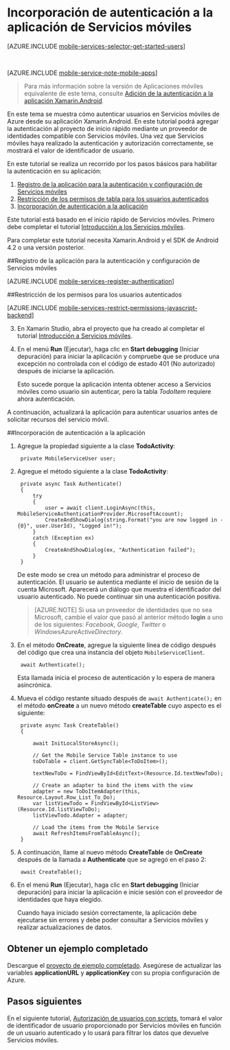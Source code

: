 <properties
	pageTitle="Introducción a la autenticación (Xamarin.Android) - Servicios móviles"
	description="Obtenga información acerca de cómo usar la autenticación en su aplicación de Servicios móviles de Azure para Xamarin.Android."
	services="mobile-services"
	documentationCenter="xamarin"
	manager="dwrede"
	authors="lindydonna"
	editor=""/>

<tags
	ms.service="mobile-services"
	ms.workload="mobile"
	ms.tgt_pltfrm="mobile-xamarin-android"
	ms.devlang="dotnet"
	ms.topic="article"
	ms.date="02/11/2016" 
	ms.author="donnam"/>

# Incorporación de autenticación a la aplicación de Servicios móviles

[AZURE.INCLUDE [mobile-services-selector-get-started-users](../../includes/mobile-services-selector-get-started-users.md)]

&nbsp;

[AZURE.INCLUDE [mobile-service-note-mobile-apps](../../includes/mobile-services-note-mobile-apps.md)]
> Para más información sobre la versión de Aplicaciones móviles equivalente de este tema, consulte [Adición de la autenticación a la aplicación Xamarin.Android](../app-service-mobile/app-service-mobile-xamarin-android-get-started-users.md).

<p>En este tema se muestra cómo autenticar usuarios en Servicios móviles de Azure desde su aplicación Xamarin.Android. En este tutorial podrá agregar la autenticación al proyecto de inicio rápido mediante un proveedor de identidades compatible con Servicios móviles. Una vez que Servicios móviles haya realizado la autenticación y autorización correctamente, se mostrará el valor de identificador de usuario.</p>

En este tutorial se realiza un recorrido por los pasos básicos para habilitar la autenticación en su aplicación:

1. [Registro de la aplicación para la autenticación y configuración de Servicios móviles]
2. [Restricción de los permisos de tabla para los usuarios autenticados]
3. [Incorporación de autenticación a la aplicación]

Este tutorial está basado en el inicio rápido de Servicios móviles. Primero debe completar el tutorial [Introducción a los Servicios móviles].

Para completar este tutorial necesita Xamarin.Android y el SDK de Android 4.2 o una versión posterior.

##<a name="register"></a>Registro de la aplicación para la autenticación y configuración de Servicios móviles

[AZURE.INCLUDE [mobile-services-register-authentication](../../includes/mobile-services-register-authentication.md)]

##<a name="permissions"></a>Restricción de los permisos para los usuarios autenticados


[AZURE.INCLUDE [mobile-services-restrict-permissions-javascript-backend](../../includes/mobile-services-restrict-permissions-javascript-backend.md)]


3. En Xamarin Studio, abra el proyecto que ha creado al completar el tutorial [Introducción a Servicios móviles].

4. En el menú **Run** (Ejecutar), haga clic en **Start debugging** (Iniciar depuración) para iniciar la aplicación y compruebe que se produce una excepción no controlada con el código de estado 401 (No autorizado) después de iniciarse la aplicación.

	 Esto sucede porque la aplicación intenta obtener acceso a Servicios móviles como usuario sin autenticar, pero la tabla _TodoItem_ requiere ahora autenticación.

A continuación, actualizará la aplicación para autenticar usuarios antes de solicitar recursos del servicio móvil.

##<a name="add-authentication"></a>Incorporación de autenticación a la aplicación

1. Agregue la propiedad siguiente a la clase **TodoActivity**:

		private MobileServiceUser user;

2. Agregue el método siguiente a la clase **TodoActivity**:

        private async Task Authenticate()
        {
            try
            {
                user = await client.LoginAsync(this, MobileServiceAuthenticationProvider.MicrosoftAccount);
                CreateAndShowDialog(string.Format("you are now logged in - {0}", user.UserId), "Logged in!");
            }
            catch (Exception ex)
            {
                CreateAndShowDialog(ex, "Authentication failed");
            }
        }

    De este modo se crea un método para administrar el proceso de autenticación. El usuario se autentica mediante el inicio de sesión de la cuenta Microsoft. Aparecerá un diálogo que muestra el identificador del usuario autenticado. No puede continuar sin una autenticación positiva.

    > [AZURE.NOTE] Si usa un proveedor de identidades que no sea Microsoft, cambie el valor que pasó al anterior método **login** a uno de los siguientes: _Facebook_, _Google_, _Twitter_ o _WindowsAzureActiveDirectory_.

3. En el método **OnCreate**, agregue la siguiente línea de código después del código que crea una instancia del objeto `MobileServiceClient`.

		await Authenticate();

	Esta llamada inicia el proceso de autenticación y lo espera de manera asincrónica.

4. Mueva el código restante situado después de `await Authenticate();` en el método **onCreate** a un nuevo método **createTable** cuyo aspecto es el siguiente:

        private async Task CreateTable()
        {

            await InitLocalStoreAsync();

            // Get the Mobile Service Table instance to use
            toDoTable = client.GetSyncTable<ToDoItem>();

            textNewToDo = FindViewById<EditText>(Resource.Id.textNewToDo);

            // Create an adapter to bind the items with the view
            adapter = new ToDoItemAdapter(this, Resource.Layout.Row_List_To_Do);
            var listViewTodo = FindViewById<ListView>(Resource.Id.listViewToDo);
            listViewTodo.Adapter = adapter;

            // Load the items from the Mobile Service
            await RefreshItemsFromTableAsync();
        }

5. A continuación, llame al nuevo método **CreateTable** de **OnCreate** después de la llamada a **Authenticate** que se agregó en el paso 2:

		await CreateTable();


6. En el menú **Run** (Ejecutar), haga clic en **Start debugging** (Iniciar depuración) para iniciar la aplicación e inicie sesión con el proveedor de identidades que haya elegido.

   	Cuando haya iniciado sesión correctamente, la aplicación debe ejecutarse sin errores y debe poder consultar a Servicios móviles y realizar actualizaciones de datos.

## Obtener un ejemplo completado
Descargue el [proyecto de ejemplo completado]. Asegúrese de actualizar las variables **applicationURL** y **applicationKey** con su propia configuración de Azure.

## <a name="next-steps"></a>Pasos siguientes

En el siguiente tutorial, [Autorización de usuarios con scripts], tomará el valor de identificador de usuario proporcionado por Servicios móviles en función de un usuario autenticado y lo usará para filtrar los datos que devuelve Servicios móviles.

<!-- Anchors. -->
[Registro de la aplicación para la autenticación y configuración de Servicios móviles]: #register
[Restricción de los permisos de tabla para los usuarios autenticados]: #permissions
[Incorporación de autenticación a la aplicación]: #add-authentication
[Next Steps]: #next-steps

<!-- Images. -->
[4]: ./media/partner-xamarin-mobile-services-android-get-started-users/mobile-services-selection.png
[5]: ./media/partner-xamarin-mobile-services-android-get-started-users/mobile-service-uri.png

[13]: ./media/partner-xamarin-mobile-services-android-get-started-users/mobile-identity-tab.png
[14]: ./media/partner-xamarin-mobile-services-android-get-started-users/mobile-portal-data-tables.png
[15]: ./media/partner-xamarin-mobile-services-android-get-started-users/mobile-portal-change-table-perms.png

<!-- URLs. -->
[Introducción a Servicios móviles]: partner-xamarin-mobile-services-android-get-started.md
[Introducción a los Servicios móviles]: partner-xamarin-mobile-services-android-get-started.md
[Autorización de usuarios con scripts]: mobile-services-javascript-backend-service-side-authorization.md
[proyecto de ejemplo completado]: http://go.microsoft.com/fwlink/p/?LinkId=331328

<!---HONumber=AcomDC_0323_2016-->